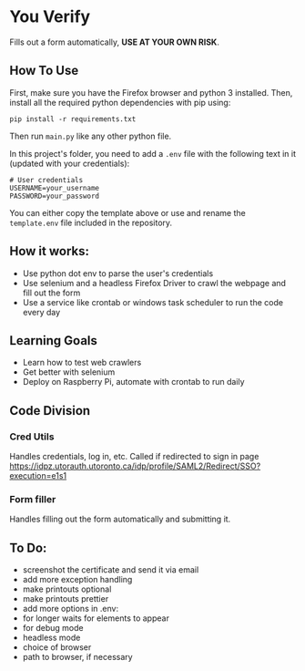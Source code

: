 # You Verify

Fills out a form automatically, **USE AT YOUR OWN RISK**.

## How To Use

First, make sure you have the Firefox browser and python 3 installed. Then, install all the required python dependencies with pip using:

```pip install -r requirements.txt```

Then run `main.py` like any other python file.

In this project's folder, you need to add a `.env` file with the following text in it (updated with your credentials):
```
# User credentials
USERNAME=your_username
PASSWORD=your_password
```
You can either copy the template above or use and rename the `template.env` file included in the repository.

## How it works:

* Use python dot env to parse the user's credentials
* Use selenium and a headless Firefox Driver to crawl the webpage and fill out the form
* Use a service like crontab or windows task scheduler to run the code every day

## Learning Goals

* Learn how to test web crawlers
* Get better with selenium
* Deploy on Raspberry Pi, automate with crontab to run daily

## Code Division

### Cred Utils

Handles credentials, log in, etc. Called if redirected to sign in page https://idpz.utorauth.utoronto.ca/idp/profile/SAML2/Redirect/SSO?execution=e1s1

### Form filler

Handles filling out the form automatically and submitting it.

## To Do:
* screenshot the certificate and send it via email
* add more exception handling
* make printouts optional
* make printouts prettier
* add more options in .env:
* for longer waits for elements to appear
* for debug mode
* headless mode
* choice of browser
* path to browser, if necessary
